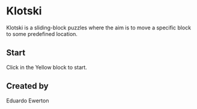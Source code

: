# Klotski
Klotski is a sliding-block puzzles where the aim is to move a specific block to some predefined location.

## Start
Click in the Yellow block to start.

## Created by
Eduardo Ewerton
